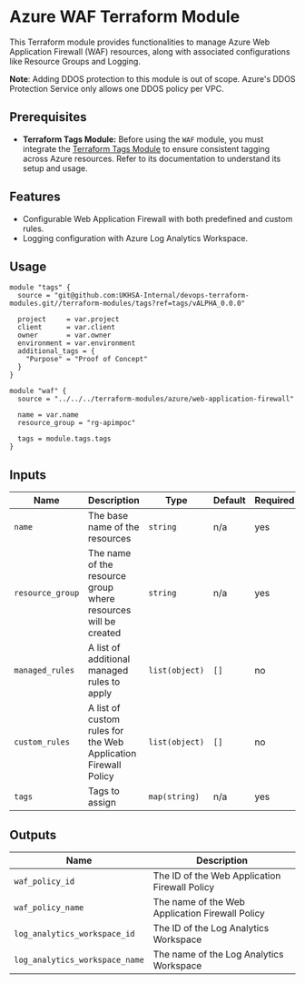 # Azure WAF Terraform Module

This Terraform module provides functionalities to manage Azure Web Application Firewall (WAF) resources, along with associated configurations like Resource Groups and Logging.

**Note**: Adding DDOS protection to this module is out of scope. Azure's DDOS Protection Service only allows one DDOS policy per VPC.

## Prerequisites

- **Terraform Tags Module:** Before using the `WAF` module, you must integrate the [Terraform Tags Module](../helpers/tags) to ensure consistent tagging across Azure resources. Refer to its documentation to understand its setup and usage.

## Features

- Configurable Web Application Firewall with both predefined and custom rules.
- Logging configuration with Azure Log Analytics Workspace.

## Usage

```hcl
module "tags" {
  source = "git@github.com:UKHSA-Internal/devops-terraform-modules.git//terraform-modules/tags?ref=tags/vALPHA_0.0.0"

  project     = var.project
  client      = var.client
  owner       = var.owner
  environment = var.environment
  additional_tags = {
    "Purpose" = "Proof of Concept"
  }
}

module "waf" {
  source = "../../../terraform-modules/azure/web-application-firewall"

  name = var.name
  resource_group = "rg-apimpoc"

  tags = module.tags.tags
}
```

## Inputs

| Name                    | Description                                                   | Type           | Default | Required |
|-------------------------|---------------------------------------------------------------|----------------|---------|----------|
| `name`                  | The base name of the resources                                | `string`       | n/a     | yes      |
| `resource_group`        | The name of the resource group where resources will be created| `string`       | n/a     | yes      |
| `managed_rules`         | A list of additional managed rules to apply                   | `list(object)` | `[]`    | no       |
| `custom_rules`          | A list of custom rules for the Web Application Firewall Policy| `list(object)` | `[]`    | no       |
| `tags`                  | Tags to assign                                                | `map(string)`  | n/a     | yes      |

## Outputs

| Name                            | Description                                        |
|---------------------------------|----------------------------------------------------|
| `waf_policy_id`                 | The ID of the Web Application Firewall Policy      |
| `waf_policy_name`               | The name of the Web Application Firewall Policy    |
| `log_analytics_workspace_id`    | The ID of the Log Analytics Workspace              |
| `log_analytics_workspace_name`  | The name of the Log Analytics Workspace            |

